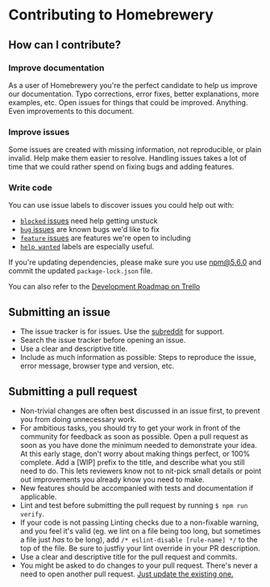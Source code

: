 # Contributing to Homebrewery

## How can I contribute?

### Improve documentation

As a user of Homebrewery you're the perfect candidate to help us improve our documentation. Typo corrections, error fixes, better explanations, more examples, etc. Open issues for things that could be improved. Anything. Even improvements to this document.


### Improve issues

Some issues are created with missing information, not reproducible, or plain invalid. Help make them easier to resolve. Handling issues takes a lot of time that we could rather spend on fixing bugs and adding features.


### Write code

You can use issue labels to discover issues you could help out with:

* [`blocked` issues](https://github.com/naturalcrit/homebrewery/labels/blocked) need help getting unstuck
* [`bug` issues](https://github.com/naturalcrit/homebrewery/labels/bug) are known bugs we'd like to fix
* [`feature` issues](https://github.com/naturalcrit/homebrewery/labels/feature) are features we're open to including
* [`help wanted`](https://github.com/naturalcrit/homebrewery/labels/help%20wanted) labels are especially useful.

If you're updating dependencies, please make sure you use npm@5.6.0 and commit the updated `package-lock.json` file.

You can also refer to the [Development Roadmap on Trello](https://trello.com/b/q6kE29F8/development-roadmap)


## Submitting an issue

- The issue tracker is for issues. Use the [subreddit](https://www.reddit.com/r/homebrewery/) for support.
- Search the issue tracker before opening an issue.
- Use a clear and descriptive title.
- Include as much information as possible: Steps to reproduce the issue, error message, browser type and version, etc.


## Submitting a pull request

- Non-trivial changes are often best discussed in an issue first, to prevent you from doing unnecessary work.
- For ambitious tasks, you should try to get your work in front of the community for feedback as soon as possible. Open a pull request as soon as you have done the minimum needed to demonstrate your idea. At this early stage, don't worry about making things perfect, or 100% complete. Add a [WIP] prefix to the title, and describe what you still need to do. This lets reviewers know not to nit-pick small details or point out improvements you already know you need to make.
- New features should be accompanied with tests and documentation if applicable.
- Lint and test before submitting the pull request by running `$ npm run verify`.
- If your code is not passing Linting checks due to a non-fixable warning, and you feel it's valid (eg. we lint on a file being too long, but sometimes a file just _has_ to be long), add `/* eslint-disable [rule-name] */` to the top of the file. Be sure to justfiy your lint override in your PR description.
- Use a clear and descriptive title for the pull request and commits.
- You might be asked to do changes to your pull request. There's never a need to open another pull request. [Just update the existing one.](https://github.com/RichardLitt/knowledge/blob/master/github/amending-a-commit-guide.md)
